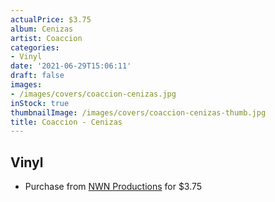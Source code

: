 ```yaml
---
actualPrice: $3.75
album: Cenizas
artist: Coaccion
categories:
- Vinyl
date: '2021-06-29T15:06:11'
draft: false
images:
- /images/covers/coaccion-cenizas.jpg
inStock: true
thumbnailImage: /images/covers/coaccion-cenizas-thumb.jpg
title: Coaccion - Cenizas
---
```


## Vinyl
* Purchase from [NWN Productions](http://shop.nwnprod.com/index.php?route=product/product&path=76&product_id=745&sort=pd.name&order=ASC) for $3.75
